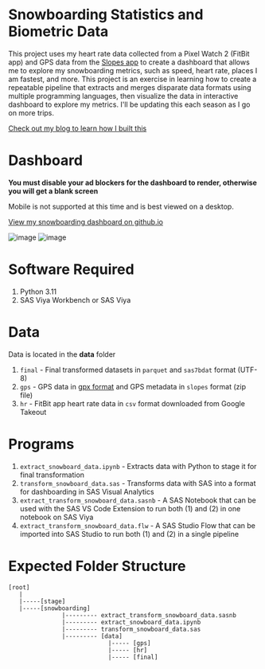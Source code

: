 # Snowboarding Statistics and Biometric Data
This project uses my heart rate data collected from a Pixel Watch 2 (FitBit app) and GPS data from the [Slopes app](https://getslopes.com/) to create a dashboard that allows me to explore my snowboarding metrics, such as speed, heart rate, places I am fastest, and more. This project is an exercise in learning how to create a repeatable pipeline that extracts and merges disparate data formats using multiple programming languages, then visualize the data in interactive dashboard to explore my metrics. I'll be updating this each season as I go on more trips.

[Check out my blog to learn how I built this](https://blogs.sas.com/content/sgf/2025/04/18/from-slopes-to-stats/)

# Dashboard
**You must disable your ad blockers for the dashboard to render, otherwise you will get a blank screen**

Mobile is not supported at this time and is best viewed on a desktop.

[View my snowboarding dashboard on github.io](https://stu-code.github.io/snowboarding-dashboard)

![image](https://github.com/user-attachments/assets/6234e24a-7de9-4121-a63b-b3e585908505)
![image](https://github.com/user-attachments/assets/33b77bbc-7f90-458a-9232-6a2c873f587c)

# Software Required
1. Python 3.11
2. SAS Viya Workbench or SAS Viya

# Data
Data is located in the **data** folder
1. `final` - Final transformed datasets in `parquet` and `sas7bdat` format (UTF-8)
2. `gps` - GPS data in [gpx format](https://wiki.openstreetmap.org/wiki/GPX#:~:text=GPX%2C%20or%20GPS%20exchange%20format,and%20be%20used%20during%20editing.) and GPS metadata  in `slopes` format (zip file)
3. `hr` - FitBit app heart rate data in `csv` format downloaded from Google Takeout

# Programs
1. `extract_snowboard_data.ipynb` - Extracts data with Python to stage it for final transformation
2. `transform_snowboard_data.sas` - Transforms data with SAS into a format for dashboarding in SAS Visual Analytics
3. `extract_transform_snowboard_data.sasnb` - A SAS Notebook that can be used with the SAS VS Code Extension to run both (1) and (2) in one notebook on SAS Viya
4. `extract_transform_snowboard_data.flw` - A SAS Studio Flow that can be imported into SAS Studio to run both (1) and (2) in a single pipeline

# Expected Folder Structure
```
[root]
   |
   |-----[stage]
   |-----[snowboarding]
               |--------- extract_transform_snowboard_data.sasnb
               |--------- extract_snowboard_data.ipynb
               |--------- transform_snowboard_data.sas
               |--------- [data]
                            |----- [gps]
                            |----- [hr]
                            |----- [final]
```
